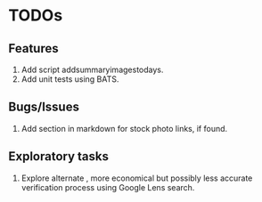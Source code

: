 # TODOs

## Features

1. Add script addsummaryimagestodays.
1. Add unit tests using BATS.

## Bugs/Issues

1. Add section in markdown for stock photo links, if found.

## Exploratory tasks

1. Explore alternate , more economical but possibly less accurate verification process using Google Lens search.
